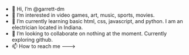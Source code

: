 - 👋 Hi, I’m @garrett-dm
- 👀 I’m interested in video games, art, music, sports, movies.
- 🌱 I’m currently learning basic html, css, javascript, and python. I am an electrician located in Indiana. 
- 💞️ I’m looking to collaborate on nothing at the moment. Currently exploring github. 
- 📫 How to reach me ---> 

<!---
garrett-dm/garrett-dm is a ✨ special ✨ repository because its `README.md` (this file) appears on your GitHub profile.
You can click the Preview link to take a look at your changes.
--->
